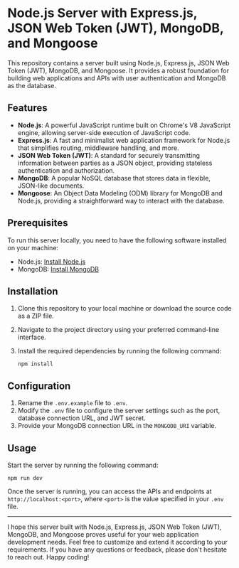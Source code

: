 # Node.js Server with Express.js, JSON Web Token (JWT), MongoDB, and Mongoose

This repository contains a server built using Node.js, Express.js, JSON Web Token (JWT), MongoDB, and Mongoose. It provides a robust foundation for building web applications and APIs with user authentication and MongoDB as the database.

## Features

- **Node.js**: A powerful JavaScript runtime built on Chrome's V8 JavaScript engine, allowing server-side execution of JavaScript code.
- **Express.js**: A fast and minimalist web application framework for Node.js that simplifies routing, middleware handling, and more.
- **JSON Web Token (JWT)**: A standard for securely transmitting information between parties as a JSON object, providing stateless authentication and authorization.
- **MongoDB**: A popular NoSQL database that stores data in flexible, JSON-like documents.
- **Mongoose**: An Object Data Modeling (ODM) library for MongoDB and Node.js, providing a straightforward way to interact with the database.

## Prerequisites

To run this server locally, you need to have the following software installed on your machine:

- Node.js: [Install Node.js](https://nodejs.org)
- MongoDB: [Install MongoDB](https://www.mongodb.com/)

## Installation

1. Clone this repository to your local machine or download the source code as a ZIP file.
2. Navigate to the project directory using your preferred command-line interface.
3. Install the required dependencies by running the following command:

   ```shell
   npm install
   ```

## Configuration

1. Rename the `.env.example` file to `.env`.
2. Modify the `.env` file to configure the server settings such as the port, database connection URL, and JWT secret.
3. Provide your MongoDB connection URL in the `MONGODB_URI` variable.

## Usage

Start the server by running the following command:

```shell
npm run dev
```

Once the server is running, you can access the APIs and endpoints at `http://localhost:<port>`, where `<port>` is the value specified in your `.env` file.

---

I hope this server built with Node.js, Express.js, JSON Web Token (JWT), MongoDB, and Mongoose proves useful for your web application development needs. Feel free to customize and extend it according to your requirements. If you have any questions or feedback, please don't hesitate to reach out. Happy coding!

